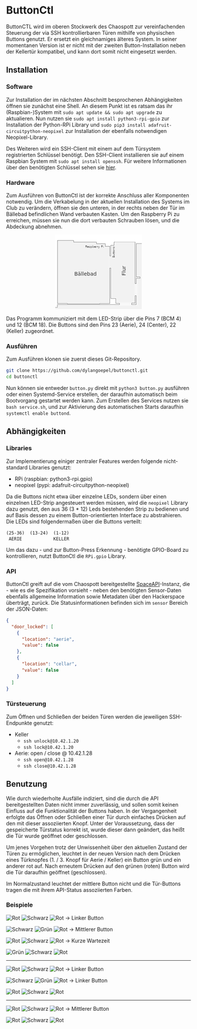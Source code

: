# ButtonCtl
ButtonCTL wird im oberen Stockwerk des Chaospott zur vereinfachenden Steuerung der via SSH kontrollierbaren Türen mithilfe
von physischen Buttons genutzt. Er ersetzt ein gleichnamiges älteres System.
In seiner momentanen Version ist er nicht mit der zweiten Button-Installation neben der Kellertür
kompatibel, und kann dort somit nicht eingesetzt werden.

## Installation
### Software
Zur Installation der im nächsten Abschnitt besprochenen Abhängigkeiten öffnen sie zunächst eine Shell.
An diesem Punkt ist es ratsam das ihr (Raspbian-)System mit `sudo apt update && sudo apt upgrade`
zu aktualieren. Nun nutzen sie `sudo apt install python3-rpi-gpio` zur Installation der Python-RPi Library und
`sudo pip3 install adafruit-circuitpython-neopixel` zur Installation der ebenfalls notwendigen Neopixel-Library.

Des Weiteren wird ein SSH-Client mit einem auf dem Türsystem registrierten Schlüssel benötigt. Den SSH-Client
installieren sie auf einem Raspbian System mit `sudo apt install openssh`. Für weitere Informationen über den
benötigten Schlüssel sehen sie [hier](https://dokuwiki.chaospott.de/infrastruktur:zugang:start).

### Hardware
Zum Ausführen von ButtonCtl ist der korrekte Anschluss aller Komponenten notwendig. Um
die Verkabelung in der aktuellen Installation des Systems im Club zu verändern, öffnen sie
den unteren, in der rechts neben der Tür im Bällebad befindlichen  Wand verbauten Kasten.
Um den Raspberry Pi zu erreichen, müssen sie nun die dort verbauten Schrauben lösen, und die Abdeckung abnehmen.

<div style="text-align:center"><img src="./buttons-platzierung.png" /></div>

Das Programm kommuniziert mit dem LED-Strip über die Pins 7 (BCM 4) und 12 (BCM 18). Die Buttons sind den
Pins 23 (Aerie), 24 (Center), 22 (Keller) zugeordnet.

### Ausführen
Zum Ausführen klonen sie zuerst dieses Git-Repository.
```bash
git clone https://github.com/dylangoepel/buttonctl.git
cd buttonctl
```
Nun können sie entweder `button.py` direkt mit `python3 button.py` ausführen oder einen Systemd-Service erstellen, der
daraufhin automatisch beim Bootvorgang gestartet werden kann. Zum Erstellen des Services nutzen sie `bash service.sh`,
und zur Aktivierung des automatischen Starts daraufhin `systemctl enable buttond`.

## Abhängigkeiten
### Libraries
Zur Implementierung einiger zentraler Features werden folgende nicht-standard Libraries genutzt:
- RPi (raspbian: python3-rpi.gpio)
- neopixel (pypi: adafruit-circuitpython-neopixel)

Da die Buttons nicht etwa über einzelne LEDs, sondern über einen einzelnen LED-Strip angesteuert
werden müssen, wird die ```neopixel``` Library dazu genutzt, den aus 36 (3 * 12) Leds bestehenden Strip zu bedienen
und auf Basis dessen zu einem Button-orientierten Interface zu abstrahieren.
Die LEDs sind folgendermaßen über die Buttons verteilt:
```
(25-36)  (13-24)  (1-12)
 AERIE            KELLER
```

Um das dazu - und zur Button-Press Erkennung - benötigte GPIO-Board zu kontrollieren, nutzt ButtonCtl die ```RPi.gpio```
Library.

### API
ButtonCtl greift auf die vom Chaospott bereitgestellte [SpaceAPI](http://spaceapi.net/)-Instanz, die - wie es die
Spezifikation vorsieht - neben den benötigten Sensor-Daten ebenfalls allgemeine Information
sowie Metadaten über den Hackerspace überträgt, zurück.
Die Statusinformationen befinden sich im `sensor` Bereich der JSON-Daten:
```json
{
  "door_locked": [
    {
      "location": "aerie",
      "value": false
    },
    {
      "location": "cellar",
      "value": false
    }
  ]
}
```

### Türsteuerung
Zum Öffnen und Schließen der beiden Türen werden die jeweiligen SSH-Endpunkte genutzt:
- Keller
  - `ssh unlock@10.42.1.20`
  - `ssh lock@10.42.1.20`
- Aerie:  open / close @ 10.42.1.28
  - `ssh open@10.42.1.28`
  - `ssh close@10.42.1.28`
 
## Benutzung
Wie durch wiederholte Ausfälle indiziert, sind die durch die API bereitgestellten Daten nicht immer zuverlässig,
und sollen somit keinen Einfluss auf die Funktionalität der Buttons haben. In der Vergangenheit
erfolgte das Öffnen oder Schließen einer Tür durch einfaches Drücken auf den mit dieser assoziierten Knopf.
Unter der Voraussetzung, dass der gespeicherte Türstatus korrekt ist, wurde dieser dann geändert, das heißt die
Tür wurde geöffnet oder geschlossen.

Um jenes Vorgehen trotz der Unwissenheit über den aktuellen Zustand der Türen zu ermöglichen, leuchtet in der neuen
Version nach dem Drücken eines Türknopfes (1. / 3. Knopf für Aerie / Keller) ein Button grün und ein anderer rot auf.
Nach erneutem Drücken auf den grünen (roten) Button wird die Tür daraufhin geöffnet (geschlossen).

Im Normalzustand leuchtet der mittlere Button nicht und die Tür-Buttons tragen die mit ihrem API-Status
assoziierten Farben.

### Beispiele

![Rot](https://placehold.it/15/ff0000/000000?text=+)
![Schwarz](https://placehold.it/15/000000/000000?text=+)
![Rot](https://placehold.it/15/ff0000/000000?text=+)
→ Linker Button

![Schwarz](https://placehold.it/15/000000/000000?text=+)
![Grün](https://placehold.it/15/00ff00/000000?text=+)
![Rot](https://placehold.it/15/ff0000/000000?text=+) 
→ Mittlerer Button

![Rot](https://placehold.it/15/ff0000/000000?text=+)
![Schwarz](https://placehold.it/15/000000/000000?text=+)
![Rot](https://placehold.it/15/ff0000/000000?text=+)
→ Kurze Wartezeit

![Grün](https://placehold.it/15/00ff00/000000?text=+)
![Schwarz](https://placehold.it/15/000000j/000000?text=+)
![Rot](https://placehold.it/15/ff0000/000000?text=+) 

----------

![Rot](https://placehold.it/15/ff0000/000000?text=+)
![Schwarz](https://placehold.it/15/000000/000000?text=+)
![Rot](https://placehold.it/15/ff0000/000000?text=+)
→ Linker Button

![Schwarz](https://placehold.it/15/000000/000000?text=+)
![Grün](https://placehold.it/15/00ff00/000000?text=+)
![Rot](https://placehold.it/15/ff0000/000000?text=+) 
→ Linker Button

![Rot](https://placehold.it/15/ff0000/000000?text=+)
![Schwarz](https://placehold.it/15/000000/000000?text=+)
![Rot](https://placehold.it/15/ff0000/000000?text=+)

-----------

![Rot](https://placehold.it/15/ff0000/000000?text=+)
![Schwarz](https://placehold.it/15/000000/000000?text=+)
![Rot](https://placehold.it/15/ff0000/000000?text=+)
→ Mittlerer Button

![Rot](https://placehold.it/15/ff0000/000000?text=+)
![Schwarz](https://placehold.it/15/000000/000000?text=+)
![Rot](https://placehold.it/15/ff0000/000000?text=+)
